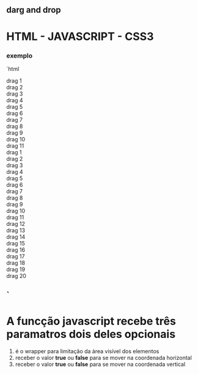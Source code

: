 ## darg and drop

# HTML - JAVASCRIPT - CSS3

### exemplo

`html
<html lang="en">

<head>
  <meta charset="UTF-8">
  <meta name="viewport" content="width=device-width, initial-scale=1.0">
  <title>drag drop</title>
  <link rel="stylesheet" href="style.css">
</head>

<body>
  <div class="container">
    <!--o wrapper só deve ter um tag filho raiz-->
    <!-- a class space é opcional na tag raiz, caso não for adicionado será aplicada dinamicamente-->
    <div class="space">
      <div class="drag drag-1">drag 1</div>
      <div class="drag drag-2"> drag 2</div>
      <div class="drag drag-3"> drag 3</div>
      <div class="drag drag-2"> drag 4</div>
      <div class="drag drag-3"> drag 5</div>
      <div class="drag drag-2"> drag 6</div>
      <div class="drag drag-3"> drag 7</div>
      <div class="drag drag-2"> drag 8</div>
      <div class="drag drag-3"> drag 9</div>
      <div class="drag drag-2"> drag 10</div>
      <div class="drag drag-3"> drag 11</div>
    </div>
  </div>

  <div class="wrapper container swiper">
    <!--o wrapper só deve ter um tag filho raiz-->
    <!-- class space é opcional no tag filha raiz, senão existe será adicionada dinamicamente-->
    <div>
      <div class="drag drag-1">drag 1</div>
      <div class="drag drag-2"> drag 2</div>
      <div class="drag drag-3"> drag 3</div>
      <div class="drag drag-2"> drag 4</div>
      <div class="drag drag-3"> drag 5</div>
      <div class="drag drag-2"> drag 6</div>
      <div class="drag drag-3"> drag 7</div>
      <div class="drag drag-2"> drag 8</div>
      <div class="drag drag-3"> drag 9</div>
      <div class="drag drag-2"> drag 10</div>
      <div class="drag drag-3"> drag 11</div>
      <div class="drag drag-2"> drag 12</div>
      <div class="drag drag-3"> drag 13</div>
      <div class="drag drag-2"> drag 14</div>
      <div class="drag drag-3"> drag 15</div>
      <div class="drag drag-3"> drag 16</div>
      <div class="drag drag-3"> drag 17</div>
      <div class="drag drag-3"> drag 18</div>
      <div class="drag drag-3"> drag 19</div>
      <div class="drag drag-3"> drag 20</div>
    </div>
  </div>
  <script src="drag.js"></script>
  <script>
    new dragElement('.container', true)
    new dragElement('.swiper', true, true)
  </script>
</body>

</html>

`
----------

# A funcção javascript recebe três paramatros dois deles opcionais
1. é o wrapper para limitação da área visível dos elementos
2. receber o valor <strong>true</strong> ou <strong>false</strong> para se mover na coordenada horizontal
3. receber o valor <strong>true</strong> ou <strong>false</strong> para se mover na coordenada vertical
